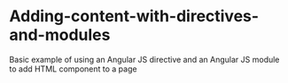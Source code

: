 # Adding-content-with-directives-and-modules
Basic example of using an Angular JS directive and an Angular JS module to add HTML component to a page
